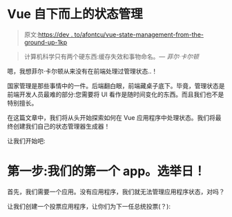 # Vue 自下而上的状态管理

> 原文:[https://dev . to/afontcu/vue-state-management-from-the-ground-up-1kp](https://dev.to/afontcu/vue-state-management-from-the-ground-up-1kp)

> 计算机科学只有两个硬东西:缓存失效和事物命名。— *菲尔·卡尔顿*

嗯，我想菲尔·卡尔顿从来没有在前端处理过管理状态..！

国家管理是那些事情中的一件。后端翻白眼，前端藏桌子底下。毕竟，管理状态是前端开发人员最难的部分:您需要将 UI 看作是随时间变化的东西。而且我们也不是特别擅长。

在这篇文章中，我们将从头开始探索如何在 Vue 应用程序中处理状态。我们将最终创建我们自己的状态管理器生成器！

让我们开始吧:

# 第一步:我们的第一个 app。选举日！

首先，我们需要一个应用。没有应用程序，我们就无法管理应用程序状态，对吗？

让我们创建一个投票应用程序，让你们为下一任总统投票(？):